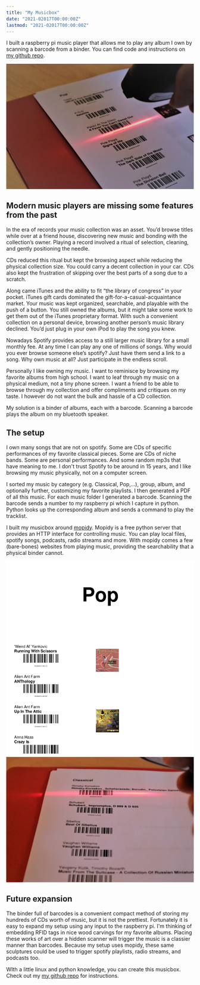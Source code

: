 ```yaml
---
title: "My Musicbox"
date: "2021-02017T00:00:00Z"
lastmod: "2021-02017T00:00:00Z"
---
```


I built a raspberry pi music player that allows me to play any album I own by scanning a barcode from a binder. You can find code and instructions on [my github repo](https://github.com/bsaund/musicbox).

![PDF Sample](img/scanner_03.jpg)

## Modern music players are missing some features from the past
In the era of records your music collection was an asset. You’d browse titles while over at a friend house, discovering new music and bonding with the collection’s owner. Playing a record involved a ritual of selection, cleaning, and gently positioning the needle.

CDs reduced this ritual but kept the browsing aspect while reducing the physical collection size. You could carry a decent collection in your car. CDs also kept the frustration of skipping over the best parts of a song due to a scratch.

Along came iTunes and the ability to fit “the library of congress” in your pocket. iTunes gift cards dominated the gift-for-a-casual-acquaintance market. Your music was kept organized, searchable, and playable with the push of a button. You still owned the albums, but it might take some work to get them out of the iTunes proprietary format. With such a convenient collection on a personal device, browsing another person’s music library declined. You’d just plug in your own iPod to play the song you knew.

Nowadays Spotify provides access to a still larger music library for a small monthly fee. At any time I can play any one of millions of songs. Why would you ever browse someone else’s spotify? Just have them send a link to a song. Why own music at all? Just participate in the endless scroll.


Personally I like owning my music. I want to reminisce by browsing my favorite albums from high school. I want to leaf through my music on a physical medium, not a tiny phone screen. I want a friend to be able to browse through my collection and offer compliments and critiques on my taste. I however do not want the bulk and hassle of a CD collection.


My solution is a binder of albums, each with a barcode. Scanning a barcode plays the album on my bluetooth speaker. 


## The setup
I own many songs that are not on spotify. Some are CDs of specific performances of my favorite classical pieces. Some are CDs of niche bands. Some are personal performances. And some random mp3s that have meaning to me. I don't trust Spotify to be around in 15 years, and I like browsing my music physically, not on a computer screen.

I sorted my music by category (e.g. Classical, Pop,...), group, album, and optionally further, customizing my favorite playlists. I then generated a PDF of all this music. For each music folder I generated a barcode. Scanning the barcode sends a number to my raspberry pi which I capture in python. Python looks up the corresponding album and sends a command to play the tracklist.

I built my musicbox around [mopidy](https://mopidy.com). Mopidy is a free python server that provides an HTTP interface for controlling music. You can play local files, spotify songs, podcasts, radio streams and more. With mopidy comes a few (bare-bones) websites from playing music, providing the searchability that a physical binder cannot.

![PDF Sample](img/pop_pdf.png)
![PDF Sample](img/scanner_02.jpg)




## Future expansion
The binder full of barcodes is a convenient compact method of storing my hundreds of CDs worth of music, but it is not the prettiest. Fortunately it is easy to expand my setup using any input to the raspberry pi. I'm thinking of embedding RFID tags in nice wood carvings for my favorite albums. Placing these works of art over a hidden scanner will trigger the music is a classier manner than barcodes. Because my setup uses mopidy, these same sculptures could be used to trigger spotify playlists, radio streams, and podcasts too.



WIth a little linux and python knowledge, you can create this musicbox. Check out my [my github repo](https://github.com/bsaund/musicbox) for instructions.